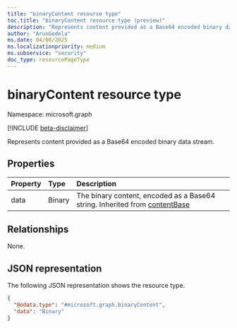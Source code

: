 ```yaml
---
title: "binaryContent resource type"
toc.title: "binaryContent resource type (preview)"
description: "Represents content provided as a Base64 encoded binary data stream."
author: "ArunGedela"
ms.date: 04/08/2025
ms.localizationpriority: medium
ms.subservice: "security"
doc_type: resourcePageType
---
```


# binaryContent resource type

Namespace: microsoft.graph

[!INCLUDE [beta-disclaimer](../../includes/beta-disclaimer.md)]

Represents content provided as a Base64 encoded binary data stream.

## Properties

| Property | Type   | Description                                      |
| :------- | :----- | :----------------------------------------------- |
| data     | Binary | The binary content, encoded as a Base64 string. Inherited from [contentBase](../resources/contentbase.md)|

## Relationships

None.

## JSON representation

The following JSON representation shows the resource type.
<!-- {
  "blockType": "resource",
  "@odata.type": "microsoft.graph.binaryContent",
  "baseType": "microsoft.graph.contentBase",
  "openType": false
}-->
``` json
{
  "@odata.type": "#microsoft.graph.binaryContent",
  "data": "Binary"
}
```

